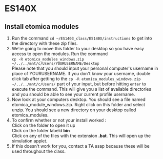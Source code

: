 # ES140X

## Install etomica modules  

1. Run the command `cd ~/ES1403_class/ES140X/instructions` to get into the directory with these zip files.  
2. We're going to move this folder to your desktop so you have easy access to open the modules. Run the command <br/> `cp -R etomica_modules_windows.zip ~/../../mnt/c/Users/YOURUSERNAME/Desktop ` <br/>
Please note that you should input your personal computer's username in place of YOURUSERNAME. If you don't know your username, double click tab after getting to the `cp -R etomica_modules_windows.zip ~/../../mnt/c/Users/` part of your input, but before hitting `enter` to execute the command. This will give you a list of available directories and you should be able to see your current profile username. <br/> 
3. Now look at your computers desktop. You should see a file named etomica_module_windows.zip. Right click on this folder and select unzip. You should see a new directory on your desktop called etomica_modules.
4. To confirm whether or not your install worked  : <br/>
	Click on the folder to open it up  <br/>
	Click on the folder labeld **bin** <br/>
	Click on any of the files with the extension **.bat**. This will open up the simulation applet.
5. If this doesn't work for you, contact a TA asap because these will be used throughout the class. 
